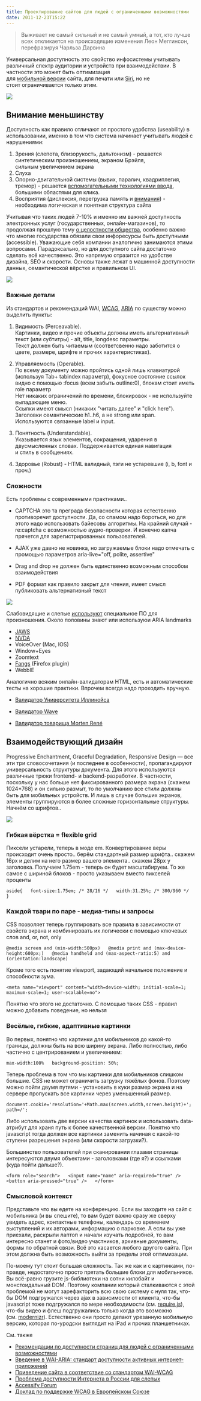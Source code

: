 ```yaml
---
title: Проектирование сайтов для людей с ограниченными возможностями
date: 2011-12-23T15:22
---
```


> Выживает не самый сильный и не самый умный, а тот, кто лучше всех откликается на происходящие изменения
> Леон Меггинсон, перефразируя Чарльза Дарвина

Универсальная доступность это свойство инфосистемы учитывать различный спектр аудитории и устройств при взаимодействии. В частности это может быть оптимизация для [мобильной версии](http://kurapov.name/rus/technology/web/website_mobile_version_development/) сайта, для печати или [Siri](http://www.quirksmode.org/blog/archives/2011/11/a_quick_siri_no.html), но не стоит ограничивается только этим.

<!-- truncate -->

![](../img/Pasted%20image%2020241020022634.png)

## Внимание меньшинству

Доступность как правило отличают от простого удобства (useability) в использовании, именно в том что система начинает учитывать людей с нарушениями:

1. Зрения (слепота, близорукость, дальтонизм) - решается синтетическим произношением, экраном Брэйля, сильным увеличением экрана
2. Слуха
3. Опорно-двигательной системы (вывих, паралич, квадриплегия, тремор) - решается [вспомогательными технологиями ввода](http://webaim.org/articles/motor/assistive), большими областями для клика.
4. Восприятия (дислексия, перегрузка память и [внимания](http://webaim.org/simulations/distractability-sim.html)) - необходима логическая и понятная структура сайта

Учитывая что таких людей 7-10% и именно им важней доступность электронных услуг (государственных, онлайн-магазинов), то продолжая прошлую тему [о целостности общества](http://kurapov.name/rus/pholosophica/integrity/), особенно важно что многие государства обязали свои инфоресурсы быть доступными (accessible). Уважающие себя компании аналогично занимаются этими вопросами. Парадоксально, но для доступного сайта достаточно сделать всё качественно. Это напрямую отразится на удобстве дизайна, SEO и скорости. Основы также лежат в машинной доступности данных, семантической вёрстке и правильном UI.

![](../img/Pasted%20image%2020241020022646.png)

### Важные детали  

Из стандартов и рекомендаций WAI, [WCAG](http://www.w3.org/TR/WCAG20/), [ARIA](http://www.w3.org/TR/wai-aria-primer/) по существу можно выделить пункты:

1. Видимость (Perceavable).  
    Картинки, видео и прочие объекты должны иметь альтернативный текст (или субтитры) - alt, title, longdesc параметры.  
    Текст должен быть читаемым (соответсвенно надо заботится о цвете, размере, шрифте и прочих характеристиках).  
      
    
2. Управляемость (Operable).  
    По всему документу можно пройтись одной лишь клавиатурой (используя Tab+ tabindex параметр), фокусное состояние ссылок видно с помощью :focus (всем забыть outline:0), блокам стоит иметь role параметр  
    Нет никаких ограничений по времени, блокировок - не используйте выпадающие меню.  
    Ссылки имеют смысл (никаких "читать далее" и "click here").  
    Заголовки семантические h1..h6, а не strong или span.  
    Используются связанные label и input.  
      
    
3. Понятность (Understandable).  
    Указывается язык элементов, сокращения, ударения в двусмысленных словах. Поддерживается единая навигация и стиль в сообщениях.  
      
    
4. Здоровье (Robust) - HTML валидный, тэги не устаревшие (i, b, font и проч.)

### Сложности

Есть проблемы с современными практиками..

- CAPTCHA это та преграда безопасности которая естественно противоречит доступности. Да, со спамом надо бороться, но для этого надо использовать байесовы алгоритмы. На крайний случай - re:captcha с возможностью аудио-проверки. И конечно капча прячется для зарегистрированных пользователей.  
      
    
- AJAX уже давно не новинка, но загружаемые блоки надо отмечать с промощью параметров aria-live="off, polite, assertive"
- Drag and drop не должен быть единственно возможным способом взаимодействия
- PDF формат как правило закрыт для чтения, имеет смысл публиковать альтернативный текст

![](../img/Pasted%20image%2020241020022701.png)

Слабовидящие и слепые [используют](http://webaim.org/projects/screenreadersurvey3/) специальное ПО для произношения. Около половины знают или используюи ARIA landmarks  

- [JAWS](http://jaws.tiflocomp.ru/)
- [NVDA](http://www.nvda-project.org/blog/NVDANeedsYou)
- VoiceOver (Mac, IOS)
- Window+Eyes
- Zoomtext
- [Fangs](https://addons.mozilla.org/en-US/firefox/addon/fangs-screen-reader-emulator/) (Firefox plugin)
- WebbIE

Аналогично всяким онлайн-валидаторам HTML, есть и автоматические тесты на хорошие практики. Впрочем всегда надо проходить вручную.

- [Валидатор Университета Иллинойса](http://fae.cita.uiuc.edu/)  
    
- [Валидатор Wave](http://wave.webaim.org/)
- [Валидатор товарища Morten René](http://www.liavaag.org/English/Validate/)

## Взаимодействующий дизайн

Progressive Enchantment, Graceful Degradation, Responsive Design — все эти три словосочетания (и последнее в особенности), пропагандируют универсальность структуры документа. Для этого используются различные трюки frontend- и backend-разработки. В частности, поскольку у нас больше нет фиксированного размера экрана (скажем 1024*768) и он сильно размыт, то по умолчанию все стили должны быть для мобильных устройств. И лишь в случае больших экранов, элементы группируются в более сложные горизонтальные структуры. Начнём со шрифтов..

![](../img/Pasted%20image%2020241020022715.png)

### Гибкая вёрстка = flexible grid

Пиксели устарели, теперь в моде em. Конвертирование веры происходит очень просто.. берём стандартный размер шрифта.. скажем 16px и делим на него размер вашего элемента.. скажем 28px у заголовка. Получаем 1.75em - теперь он будет масштабируем. То же самое с шириной блоков - просто указываем вместо пикселей проценты

`aside{   font-size:1.75em; /* 28/16 */   width:31.25%; /* 300/960 */   }`

### Каждой твари по паре - медиа-типы и запросы

CSS позволяет теперь группировать все правила в зависимости от свойств экрана и комбинировать их логически с помощью ключевых слов and, or, not, only

`@media screen and (min-width:500px)   @media print and (max-device-height:600px;)   @media handheld and (max-aspect-ratio:5) and (orientation:landscape)`

Кроме того есть понятие viewport, задающий начальное положение и способности зума.

`<meta name="viewport" content="width=device-width; initial-scale=1; maximum-scale=1; user-scalable=no">`

Понятно что этого не достаточно. С помощью таких CSS - правил можно добавить поведение, но нельзя

### Весёлые, гибкие, адаптивные картинки

Во первых, понятно что картинки для мобильников до какой-то границы, должны быть на всю ширину экрана. Либо полностью, либо частично с центрированием и увеличением:

`max-width:100%   background-position: 50%;`

Теперь проблема в том что мы картинки для мобильников слишком большие. CSS не может ограничить загрузку тяжёлых фонов. Поэтому можно пойти двумя путями - установить в куки размер экрана и на сервере пропускать все картинки через уменьшенный размер.  

`document.cookie='resolution='+Math.max(screen.width,screen.height)+'; path=/';`

Либо использовать две версии качества картинок и использовать data- атрибут для храня путь к более качественной версии. Понятно что javascript тогда должен все картинки заменить начиная с какой-то ступени разрешения экрана (или скорости загрузки?).  

Большинство пользователей при сканировании глазами страницы интересуются двумя объектами - заголовками (где я?) и ссылками (куда пойти дальше?).

`<form role="search">   <input name="name" aria-required="true" />   <button aria-pressed="true" />   </form>`

### Смысловой контекст

Представьте что вы едете на конференцию. Если вы заходите на сайт с мобильника (и вы спешите), то вам будет важно сразу же сверху увидеть адрес, контактные телефоны, календарь со временем выступлений и их авторами, информацию о парковке. А если вы уже приехали, раскрыли лаптоп и начали изучать подробней, то вам интересно станет и фото/видео участников, архивные документы, формы по обратной связи. Всё это касается любого другого сайта. При этом должна быть возможность выйти за пределы этой оптимизации.

По-моему тут стоит большая сложность. Так же как и с картинками, по-правде, недостаточно просто прятать большие блоки для мобильников. Вы всё-равно грузите js-библиотеки на сотни килобайт и монстоидальный DOM. Поэтому компании который сталкиваются с этой проблемой не могут зарефакторить всю свою систему с нуля так, что-бы DOM подгружался через ajax в зависимости от клиента, что-бы javascript тоже подгружался по мере необходимости (см. [require.js](http://requirejs.org/)), что-бы видео и флеш подгружались только когда это возможно (см. [modernizr](http://www.modernizr.com/)). Естественно они просто делают урезанную мобильную версию, которая по-уродски выглядит на iPad и прочих планшетниках.

См. также

- [Рекомендации по доступности страниц для людей с ограниченными возможностями](http://habrahabr.ru/blogs/webstandards/110600/)
- [Введение в WAI-ARIA: стандарт доступности активных интернет-приложений](http://webew.ru/articles/1290.webew)
- [Приведение сайта в соответствие со стандартом WAI-WCAG](http://webew.ru/articles/696.webew)
- [Проблема доступности Интернета в России для слепых](http://www.lookatme.ru/flow/posts/internet/112949-problema-dostupnosti-interneta-v-rossii-dlya-slepyh)
- [Accessify Forum](http://www.accessifyforum.com/forum2/)
- [Доклад по поддержке WCAG в Европейском Союзе](http://www.funkanu.com/PageFiles/17181/thestudyonassessingandpromotinge-accessibility.pdf)